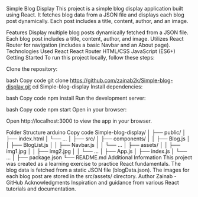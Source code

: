 Simple Blog Display
This project is a simple blog display application built using React. It fetches blog data from a JSON file and displays each blog post dynamically. Each post includes a title, content, author, and an image.

Features
Display multiple blog posts dynamically fetched from a JSON file.
Each blog post includes a title, content, author, and image.
Utilizes React Router for navigation (includes a basic Navbar and an About page).
Technologies Used
React
React Router
HTML/CSS
JavaScript (ES6+)
Getting Started
To run this project locally, follow these steps:

Clone the repository:

bash
Copy code
git clone https://github.com/zainab2k/Simple-blog-display.git
cd Simple-blog-display
Install dependencies:

bash
Copy code
npm install
Run the development server:

bash
Copy code
npm start
Open in your browser:

Open http://localhost:3000 to view the app in your browser.

Folder Structure
arduino
Copy code
Simple-blog-display/
│
├── public/
│   ├── index.html
│   └── ...
│
├── src/
│   ├── components/
│   │   ├── Blog.js
│   │   ├── BlogList.js
│   │   ├── Navbar.js
│   │   └── ...
│   ├── assets/
│   │   ├── img1.jpg
│   │   ├── img2.jpg
│   │   └── ...
│   ├── App.js
│   ├── index.js
│   └── ...
│
├── package.json
└── README.md
Additional Information
This project was created as a learning exercise to practice React fundamentals.
The blog data is fetched from a static JSON file (blogData.json).
The images for each blog post are stored in the src/assets/ directory.
Author
Zainab - GitHub
Acknowledgments
Inspiration and guidance from various React tutorials and documentation.
